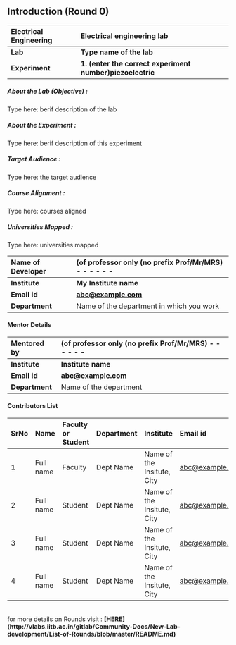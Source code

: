 ## Introduction (Round 0)


<b>Electrical Engineering | <b>Electrical engineering lab
:--|:--|
<b> Lab | <b> Type name of the lab
<b> Experiment|     <b> 1. (enter the correct experiment number)piezoelectric

<h5> About the Lab (Objective) : </h5>

Type here: berif description of the lab

<h5> About the Experiment : </h5>

Type here: berif description of this experiment

<h5> Target Audience : </h5>

Type here: the target audience

<h5> Course Alignment : </h5>

Type here: courses aligned

<h5> Universities Mapped : </h5>

Type here: universities mapped

<b>Name of Developer | <b> (of professor only (no prefix Prof/Mr/MRS) - - - - - -
:--|:--|
<b> Institute | <b> My Institute name
<b> Email id|     <b> abc@example.com
<b> Department | Name of the department in which you work

#### Mentor Details

<b>Mentored by | <b> (of professor only (no prefix Prof/Mr/MRS) - - - - - -
:--|:--|
<b> Institute | <b> Institute name
<b> Email id|     <b> abc@example.com
<b> Department | Name of the department

#### Contributors List

SrNo | Name | Faculty or Student | Department| Institute | Email id
:--|:--|:--|:--|:--|:--|
1 | Full name | Faculty | Dept Name | Name of the Insitute, City | abc@example.com
2 | Full name | Student | Dept Name | Name of the Insitute, City |abc@example.com
3 | Full name | Student | Dept Name | Name of the Insitute, City |abc@example.com
4 | Full name | Student | Dept Name | Name of the Insitute, City |abc@example.com


<br>
for more details on Rounds visit : <b> [HERE](http://vlabs.iitb.ac.in/gitlab/Community-Docs/New-Lab-development/List-of-Rounds/blob/master/README.md) </b>
